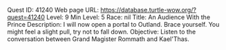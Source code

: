 Quest ID: 41240
Web page URL: https://database.turtle-wow.org/?quest=41240
Level: 9
Min Level: 5
Race: nil
Title: An Audience With the Prince
Description: I will now open a portal to Outland. Brace yourself. You might feel a slight pull, try not to fall down.
Objective: Listen to the conversation between Grand Magister Rommath and Kael'Thas.
